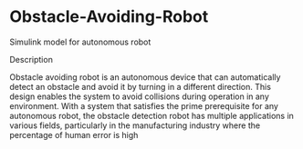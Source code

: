 # Obstacle-Avoiding-Robot
Simulink model for autonomous robot

Description

Obstacle avoiding robot is an autonomous device that can automatically detect an obstacle and avoid it by turning in a different direction. This design enables the system to avoid collisions during operation in any environment. With a system that satisfies the prime prerequisite for any autonomous robot, the obstacle detection robot has multiple applications in various fields, particularly in the manufacturing industry where the percentage of human error is high
